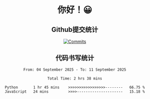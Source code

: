 <div align="center">
<h1>你好！😀</h1>

<h2>Github提交统计</h2>

[![Commits](https://github-readme-stats.ikunshare.com/api?username=ikun0014&include_all_commits=true&locale=cn&show_icons=true&bg_color=0,EC6C6C,FFD479,FFFC79,73FA79,73FDFF,D783FF)](https://github.com/ikun0014)

</div>



<div align="center">
<h2>代码书写统计</h2>
  
<!--START_SECTION:waka-->

```txt
From: 04 September 2025 - To: 11 September 2025

Total Time: 2 hrs 38 mins

Python       1 hr 45 mins    >>>>>>>>>>>>>>>>>--------   66.75 %
JavaScript   24 mins         >>>>---------------------   15.18 %
```

<!--END_SECTION:waka-->

</div>
